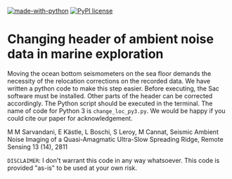 [![made-with-python](https://img.shields.io/badge/Made%20with-Python-1f425f.svg)](https://www.python.org/)
[![PyPI license](https://img.shields.io/pypi/l/ansicolortags.svg)](https://pypi.python.org/pypi/ansicolortags/)

# Changing header of ambient noise data in marine exploration
Moving the ocean bottom seismometers on the sea floor
demands the necessity of the relocation corrections on the recorded data. We have written a python code to make this step easier.
Before executing, the Sac software must be installed.
Other parts of the header can be corrected accordingly.
The Python script should be executed in the terminal.
The name of code for Python 3 is `change_loc_py3.py`. 
We would be happy if you could cite our paper for acknowledgement. 


M M Sarvandani, E Kästle, L Boschi, S Leroy, M Cannat, Seismic Ambient Noise Imaging of a Quasi-Amagmatic Ultra-Slow Spreading Ridge, Remote Sensing 13 (14), 2811

`DISCLAIMER`:  I don't warrant this code in any way whatsoever. This code is provided "as-is" to be used at your own risk.
